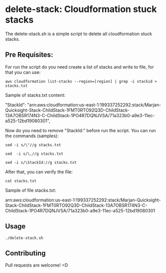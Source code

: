 # delete-stack: Cloudformation stuck stacks

The delete-stack.sh is a simple script to delete all cloudformation stuck stacks. 

## Pre Requisites:

For run the script do you need create a list of stacks and write to file, for that you can use:

```
aws cloudformation list-stacks --region=[region] | grep -i stackid > stacks.txt
```

Sample of stacks.txt content: 

"StackId": "arn:aws:cloudformation:us-east-1:199337252292:stack/Marjan-Quicksight-Stack-ChildStack-1FMT0RTO92Q3D-ChildStack-13A7OBSR174N3-C-ChildStack-1PO4R7DQNJVSA/71a323b0-a9e3-11ec-a525-12bd19080301", 

Now do you need to remove "StackId:" before run the script. You can run the commands (samples):

````
sed -i s/\"//g stacks.txt 
````

````
sed  -i s/\,//g stacks.txt
````

```
sed -i s/\StackId://g stacks.txt
```

After that, you can verify the file:


```
cat stacks.txt 
```

Sample of file stacks.txt:

arn:aws:cloudformation:us-east-1:199337252292:stack/Marjan-Quicksight-Stack-ChildStack-1FMT0RTO92Q3D-ChildStack-13A7OBSR174N3-C-ChildStack-1PO4R7DQNJVSA/71a323b0-a9e3-11ec-a525-12bd19080301

## Usage

```
./delete-stack.sh
```

## Contributing
Pull requests are welcome! =D

